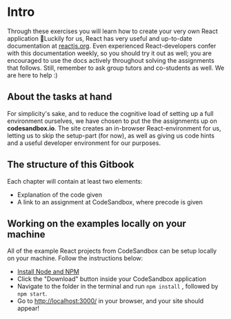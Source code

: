 # Intro

Through these exercises you will learn how to create your very own React application 🎉Luckily for us, React has very useful and up-to-date documentation at [reactjs.org](https://reactjs.org/docs/getting-started.html). Even experienced React-developers confer with this documentation weekly, so you should try it out as well; you are encouraged to use the docs actively throughout solving the assignments that follows. Still, remember to ask group tutors and co-students as well. We are here to help :\)

## About the tasks at hand

For simplicity's sake, and to reduce the cognitive load of setting up a full environment ourselves, we have chosen to put the the assignments up on **codesandbox.io**. The site creates an in-browser React-environment for us, letting us to skip the setup-part \(for now\), as well as giving us code hints and a useful developer environment for our purposes. 

## The structure of this Gitbook

Each chapter will contain at least two elements:

* Explanation of the code given
* A link to an assignment at CodeSandbox, where precode is given

## Working on the examples locally on your machine

All of the example React projects from CodeSandbox can be setup locally on your machine. Follow the instructions below:   
- [Install Node and NPM](https://nodejs.org/en/download/)  
- Click the "Download" button inside your CodeSandbox application  
- Navigate to the folder in the terminal and run `npm install` , followed by `npm start`.   
- Go to [http://localhost:3000/](http://localhost:3000/) in your browser, and your site should appear!

